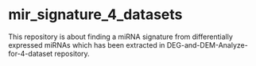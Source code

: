 # mir_signature_4_datasets
This repository is about finding a miRNA signature from differentially expressed miRNAs which has been extracted in DEG-and-DEM-Analyze-for-4-dataset repository.
